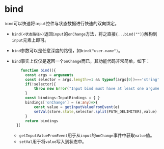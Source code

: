 # bind
  
`bind`可以快速将`input`控件与状态数据进行快速的双向绑定。
 

<demo react="form/bindField.tsx"/>

- `bind(<状态路径>)`返回`input`的`onChange`方法，将之直接`{...bind("")}`解构到`input`元素上即可。
- `bind`参数可以是任意深度的路径，如`bind("user.name")`。
- `bind`事实上仅仅是返回一个`onChange`而已，其功能代码非常简单，如下：

  ```ts {9-10}
      function bind(){ 
        const args = arguments    
        const selector = args.length>=1 && typeof(args[0])==='string' ? args[0]: undefined
        if(!selector){
            throw new Error("Input bind must have at least one argument")
        }
        const bindings:InputBindings = { }
        bindings['onChange'] = (e:any)=>{
            const value = getInputValueFromEvent(e)    
            setVal(store.state,selector.split(PATH_DELIMITER),value)
        }   
        return bindings
    })
  ```

  - `getInputValueFromEvent`用于从`input`的`onChange`事件中获取`value`值。
  - `setVal`用于将`value`写入到状态中。

  

